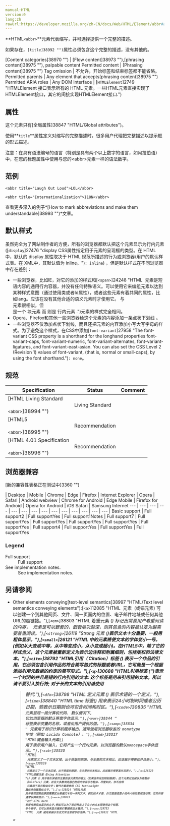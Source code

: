 ```yaml
---
manual:HTML
version:0
lang:zh
rawUrl:https://developer.mozilla.org/zh-CN/docs/Web/HTML/Element/abbr#attr-title
---
```






**HTML`<abbr>`**元素代表缩写，并可选择提供一个完整的描述。



如果存在，`[title]38992 "")`属性必须包含这个完整的描述，没有其他的。


[Content categories]38970 "") | [Flow content]38973 ""),[phrasing content]38975 ""), palpable content 
Permitted content | [Phrasing content]38975 "") 
Tag omission | 不允许，开始标签和结束标签都不能省略。 
Permitted parents | Any element that accepts[phrasing content]38975 "") 
Permitted ARIA roles | Any 
DOM Interface | [`HTMLElement`]2749 "HTMLElement 接口表示所有的 HTML 元素。一些HTML元素直接实现了HTMLElement接口，其它的间接实现HTMLElement接口.") 


## 属性<a name="属性"></a>


这个元素只有[全局属性]38847 "HTML/Global attributes")。



使用**`title`**属性定义对缩写的完整描述时，很多用户代理把完整描述以提示框的形式描述。



注意：在具有语法编号的语言（特别是具有两个以上数字的语言，如阿拉伯语）中，在您的标题属性中使用与您的&lt;abbr&gt;元素一样的语法数字。



## 范例<a name="范例"></a>

```
<abbr title="Laugh Out Loud">LOL</abbr>

```

```
<abbr title="Internationalization">I18N</abbr>
```


查看更多深入的例子*[How to mark abbreviations and make them understandable]38993 "")*文章。


## 默认样式<a name="默认样式"></a>


虽然完全为了网站制作者的方便，所有的浏览器都默认把这个元素显示为行内元素 ([`display`]27476 "display CSS属性指定用于元素的呈现框的类型。在 HTML 中，默认的 display 属性取决于 HTML 规范所描述的行为或浏览器/用户的默认样式表。在 XML中，其默认值为 inline。")`: inline`) ，但是默认样式在不同浏览器中存在差别：


* 一些浏览器，比如IE，对它的添加的样式和[`<span>`]24248 "HTML <span> 元素是短语内容的通用行内容器，并没有任何特殊语义。可以使用它来编组元素以达到某种样式意图（通过使用类或者Id属性），或者这些元素有着共同的属性，比如lang。应该在没有其他合适的语义元素时才使用它。<span> 与 <div> 元素很相似，但 <div> 是一个 块元素 而 <span> 则是  行内元素 .")元素的样式完全相同。
* Opera、Firefox和其他一些浏览器给这个元素的内容添加一条点状下划线 。
* 一些浏览器不仅添加点状下划线，而且还把元素的内容添加小写大写字母的样式。为了避免这个样式，在CSS中添加[`font-variant`]27958 "The font-variant CSS property is a shorthand for the longhand properties font-variant-caps, font-variant-numeric, font-variant-alternates, font-variant-ligatures, and font-variant-east-asian. You can also set the CSS Level 2 (Revision 1) values of font-variant, (that is, normal or small-caps), by using the font shorthand.")`: none`。

## 规范<a name="Specifications"></a>

Specification | Status | Comment 
 ---  |  ---  |  ---  | 
[HTML Living Standard<br></br><small>&lt;abbr&gt;</small>]38994 "") | Living Standard |  
[HTML5<br></br><small>&lt;abbr&gt;</small>]38995 "") | Recommendation |  
[HTML 4.01 Specification<br></br><small>&lt;abbr&gt;</small>]38996 "") | Recommendation |  


## 浏览器兼容<a name="浏览器兼容"></a>
[新的兼容性表格正在测试中<i></i>]3360 "")

 | <abbr>Desktop<i></i></abbr> | <abbr>Mobile<i></i></abbr> 
 | <abbr>Chrome<i></i></abbr> | <abbr>Edge<i></i></abbr> | <abbr>Firefox<i></i></abbr> | <abbr>Internet Explorer<i></i></abbr> | <abbr>Opera<i></i></abbr> | <abbr>Safari<i></i></abbr> | <abbr>Android webview<i></i></abbr> | <abbr>Chrome for Android<i></i></abbr> | <abbr>Edge Mobile<i></i></abbr> | <abbr>Firefox for Android<i></i></abbr> | <abbr>Opera for Android<i></i></abbr> | <abbr>iOS Safari<i></i></abbr> | <abbr>Samsung Internet<i></i></abbr> 
 ---  |  ---  |  ---  |  ---  |  ---  |  ---  |  ---  |  ---  |  ---  |  ---  |  ---  |  ---  |  ---  |  ---  | 
Basic support | <abbr>Full support</abbr>2 | <abbr>Full support</abbr>Yes | <abbr>Full support</abbr>1<abbr>Notes<i></i></abbr> | <abbr>Full support</abbr>7 | <abbr>Full support</abbr>Yes | <abbr>Full support</abbr>Yes | <abbr>Full support</abbr>Yes | <abbr>Full support</abbr>Yes | <abbr>Full support</abbr>Yes | <abbr>Full support</abbr>4 | <abbr>Full support</abbr>Yes | <abbr>Full support</abbr>Yes | <abbr>Full support</abbr>Yes 


### Legend<a name="Legend"></a>
<dl><dt id=''><abbr>Full support</abbr></dt><dd>Full support</dd><dt id=''><abbr>See implementation notes.<i></i></abbr></dt><dd>See implementation notes.</dd></dl>

## 另请参阅<a name="另请参阅"></a>

* Other elements conveying[text-level semantics]38997 "HTML/Text level semantics conveying elements"):[`<a>`]12085 "HTML <a> 元素  (或锚元素) 可以创建一个到其他网页、文件、同一页面内的位置、电子邮件地址或任何其他URL的超链接。"),[`<em>`]38803 "HTML 着重元素 (<em>) 标记出需要用户着重阅读的内容， <em> 元素是可以嵌套的，嵌套层次越深，则其包含的内容被认定为越需要着重阅读。"),[`<strong>`]26119 "Strong 元素 (<strong>)表示文本十分重要，一般用粗体显示。"),[`<small>`]26121 "HTML 中的元素將使文本的字体变小一号。(例如从大变成中等，从中等变成小，从小变成超小)。在HTML5中，除了它的样式含义，这个元素被重新定义为表示边注释和附属细则，包括版权和法律文本。"),[`<cite>`]38792 "HTML引用（ Citation）标签 (<cite>) 表示一个作品的引用。它必须包含引用作品的符合简写格式的标题或者URL，它可能是一个根据添加引用元数据的约定的简写形式。"),[`<q>`]30688 "HTML引用标签 (<q>)表示一个封闭的并且是短的行内引用的文本. 这个标签是用来引用短的文本，所以请不要引入换行符; 对于长的文本的引用请使用 <blockquote> 替代."),[`<dfn>`]38798 "HTML 定义元素 (<dfn>) 表示术语的一个定义。"),[`<time>`]38840 "HTML time 标签(<time>) 用来表示24小时制时间或者公历日期，若表示日期则也可包含时间和时区。"),[`<code>`]30835 "HTML <code> 元素呈现一段计算机代码. 默认情况下, 它以浏览器的默认等宽字体显示."),[`<var>`]38844 "<var> 标签表示变量的名称，或者由用户提供的值。"),[`<samp>`]38834 "<samp> 元素用于标识计算机程序输出，通常使用浏览器缺省的 monotype 字体（例如 Lucida Console）。"),[`<kbd>`]38817 "HTML键盘输入元素(<kbd>) 用于表示用户输入，它将产生一个行内元素，以浏览器的默认monospace字体显示。"),[`<sub>`]38838 "HTML <sub> 元素定义了一个文本区域，出于排版的原因，与主要的文本相比，应该展示得更低并且更小。"),[`<sup>`]38839 "HTML <sup> 元素定义了一个文本区域，出于排版的原因，与主要的文本相比，应该展示得更高并且更小。"),[`<b>`]26120 "HTML提醒注意（Bring Attention To）元素（<b>）用于吸引读者的注意到该元素的内容上（如果没有另加特别强调）。这个元素过去被认为是粗体（Boldface）元素，并且大多数浏览器仍然将文字显示为粗体。尽管如此，你不应将 <b> 元素用于显示粗体文字；替代方案是使用 CSS font-weight 属性来创建粗体文字。"),[`<i>`]38814 "HTML元素 <i> 用于表现因某些原因需要区分普通文本的一系列文本。例如技术术语、外文短语或是小说中人物的思想活动等，它的内容通常以斜体显示。"),[`<mark>`]38823 "这个 HTML mark 标签代表突出显示的文字,例如可以为了标记特定上下文中的文本而使用这个标签. 举个例子，它可以用来显示搜索引擎搜索后关键词。"),[`<ruby>`]29753 "HTML <ruby> 元素 被用来展示东亚文字注音或字符注释。"),[`<rp>`]38832 "HTML <rp> 元素用于为那些不能使用 <ruby> 元素展示 ruby 注解的浏览器，提供随后的圆括号。"),[`<rt>`]29754 "HTML Ruby 文本 (<rt>) 元素包含字符的发音，字符在 ruby 注解中出现，它用于描述东亚字符的发音。这个元素始终在 <ruby> 元素中使用。"),[`<bdo>`]38789 "<bdo> 元素 (HTML双向覆盖元素)用于覆盖当前文本的朝向，它使得字符按给定的方向排列。"),[`<span>`]24248 "HTML <span> 元素是短语内容的通用行内容器，并没有任何特殊语义。可以使用它来编组元素以达到某种样式意图（通过使用类或者Id属性），或者这些元素有着共同的属性，比如lang。应该在没有其他合适的语义元素时才使用它。<span> 与 <div> 元素很相似，但 <div> 是一个 块元素 而 <span> 则是  行内元素 ."),[`<br>`]27454 "HTML <br> 元素在文本中生成一个换行（回车）符号。此元素在写诗和地址时很有用，这些地方的换行都非常重要。"),[`<wbr>`]38845 "HTML <wbr> 元素  — 一个文本中的位置，其中浏览器可以选择来换行，虽然它的换行规则可能不会在这里换行。").




